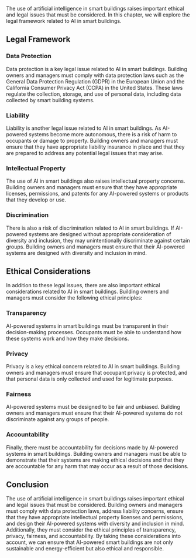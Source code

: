 
The use of artificial intelligence in smart buildings raises important ethical and legal issues that must be considered. In this chapter, we will explore the legal framework related to AI in smart buildings.

Legal Framework
---------------

### Data Protection

Data protection is a key legal issue related to AI in smart buildings. Building owners and managers must comply with data protection laws such as the General Data Protection Regulation (GDPR) in the European Union and the California Consumer Privacy Act (CCPA) in the United States. These laws regulate the collection, storage, and use of personal data, including data collected by smart building systems.

### Liability

Liability is another legal issue related to AI in smart buildings. As AI-powered systems become more autonomous, there is a risk of harm to occupants or damage to property. Building owners and managers must ensure that they have appropriate liability insurance in place and that they are prepared to address any potential legal issues that may arise.

### Intellectual Property

The use of AI in smart buildings also raises intellectual property concerns. Building owners and managers must ensure that they have appropriate licenses, permissions, and patents for any AI-powered systems or products that they develop or use.

### Discrimination

There is also a risk of discrimination related to AI in smart buildings. If AI-powered systems are designed without appropriate consideration of diversity and inclusion, they may unintentionally discriminate against certain groups. Building owners and managers must ensure that their AI-powered systems are designed with diversity and inclusion in mind.

Ethical Considerations
----------------------

In addition to these legal issues, there are also important ethical considerations related to AI in smart buildings. Building owners and managers must consider the following ethical principles:

### Transparency

AI-powered systems in smart buildings must be transparent in their decision-making processes. Occupants must be able to understand how these systems work and how they make decisions.

### Privacy

Privacy is a key ethical concern related to AI in smart buildings. Building owners and managers must ensure that occupant privacy is protected, and that personal data is only collected and used for legitimate purposes.

### Fairness

AI-powered systems must be designed to be fair and unbiased. Building owners and managers must ensure that their AI-powered systems do not discriminate against any groups of people.

### Accountability

Finally, there must be accountability for decisions made by AI-powered systems in smart buildings. Building owners and managers must be able to demonstrate that their systems are making ethical decisions and that they are accountable for any harm that may occur as a result of those decisions.

Conclusion
----------

The use of artificial intelligence in smart buildings raises important ethical and legal issues that must be considered. Building owners and managers must comply with data protection laws, address liability concerns, ensure that they have appropriate intellectual property licenses and permissions, and design their AI-powered systems with diversity and inclusion in mind. Additionally, they must consider the ethical principles of transparency, privacy, fairness, and accountability. By taking these considerations into account, we can ensure that AI-powered smart buildings are not only sustainable and energy-efficient but also ethical and responsible.
